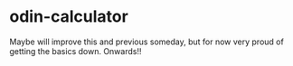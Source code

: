 # odin-calculator

Maybe will improve this and previous someday, but for now very proud of getting the basics down. Onwards!!